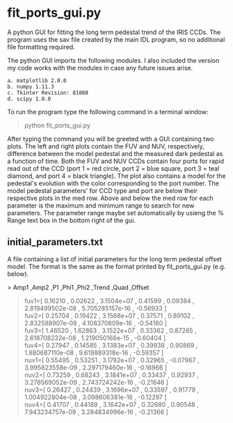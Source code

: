 fit_ports_gui.py
================
A python GUI for fitting the long term pedestal trend of the IRIS CCDs. 
The program uses the sav file created by the main IDL program, 
so no additional file formatting required. 

The python GUI imports the following modules. I also included the version my code works with the modules
in case any future issues arise.

    a. matplotlib 2.0.0
    b. numpy 1.11.3
    c. Tkinter Revision: 81008
    d. scipy 1.0.0


To run the program type the following command in a terminal window:  
> python fit_ports_gui.py  


After typing the command you will be greeted with a GUI containing two plots.
The left and right plots contain the FUV and NUV, respectively, difference between the model pedestal and the measured dark
pedestal as a function of time. Both the FUV and NUV CCDs contain four ports for rapid read out of the CCD
 (port 1 = red circle, port 2 = blue square, port 3 = teal diamond, and port 4 = black triangle).
The plot also contains a model for the pedestal's evolution with the color corresponding to the port number. 
The model pedestal parameters' for CCD type and port are below their respective plots in the med row. Above and below 
the med row for each parameter is the maximum and minimum range to search for new parameters. The parameter range maybe 
set automatically by usieng the % Range text box in the bottom right of the gui.



initial_parameters.txt
----------------------
A file containing a list of initial parameters for the long term pedestal offset model. 
The format is the same as the format printed by fit_ports_gui.py (e.g. below).


\>     Amp1      ,Amp2      ,P1             ,Phi1      ,Phi2      ,Trend               ,Quad                ,Offset    
>fuv1=[ 0.16210  , 0.02622  ,  3.1504e+07   , 0.41599  , 0.09384  ,  2.819499502e-08   ,  5.705285157e-16   , -0.56933 ]  
>fuv2=[ 0.25704  , 0.19422  ,  3.1568e+07   , 0.37571  , 0.89102  ,  2.832588907e-08   ,  4.108370809e-16   , -0.54180 ]  
>fuv3=[ 1.46520  , 1.62863  ,  3.1522e+07   , 0.33362  , 0.87265  ,  2.618708232e-08   ,  1.219050166e-15   , -0.60404 ]  
>fuv4=[ 0.27947  , 0.14585  ,  3.1383e+07   , 0.39938  , 0.90869  ,  1.880687110e-08   ,  9.619889318e-16   , -0.59357 ]  
>nuv1=[ 0.55495  , 0.53251  ,  3.1782e+07   , 0.32965  , -0.07967 ,  3.995823558e-09   ,  2.297179460e-16   , -0.16966 ]  
>nuv2=[ 0.73259  , 0.68243  ,  3.1841e+07   , 0.33437  , 0.92937  ,  3.278569052e-09   ,  2.743724242e-16   , -0.21646 ]  
>nuv3=[ 0.26427  , 0.24439  ,  3.1696e+07   , 0.33597  , 0.91779  ,  1.004922804e-08   ,  3.098606381e-16   , -0.12297 ]  
>nuv4=[ 0.41707  , 0.44189  ,  3.1642e+07   , 0.32680  , 0.90548  ,  7.943234757e-09   ,  3.284834996e-16   , -0.21366 ]  